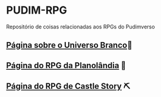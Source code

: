 # PUDIM-RPG
Repositório de coisas relacionadas aos RPGs do Pudimverso
## [Página sobre o Universo Branco](https://henryttwoshoes.github.io/PUDIM-RPG/Páginas/UniversoBranco.html)🔲
## [Página do RPG da Planolândia](https://henryttwoshoes.github.io/PUDIM-RPG/Páginas/Planolandia.html) 🔺
## [Página do RPG de Castle Story](https://henryttwoshoes.github.io/PUDIM-RPG/Páginas/Castle-Story.html) ⛏
